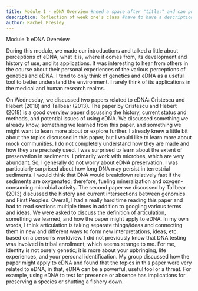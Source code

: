 ```yaml
---
title: Module 1 - eDNA Overview #need a space after "title:" and can put a colon in there if you put your text in quotes
description: Reflection of week one's class #have to have a description
author: Rachel Presley
---
```


Module 1: eDNA Overview

During this module, we made our introductions and talked a little about perceptions of eDNA, what it is, where it comes from, its development and history of use, and its applications. It was interesting to hear from others in the course about their personal experiences of the various perceptions of genetics and eDNA. I tend to only think of genetics and eDNA as a useful tool to better understand the environment. I rarely think of its applications in the medical and human research realms. 

On Wednesday, we discussed two papers related to eDNA: Cristescu and Hebert (2018) and Tallbear (2013). The paper by Cristescu and Hebert (2018) is a good overview paper discussing the history, current status and methods, and potential issues of using eDNA. We discussed something we already know, something we learned from this paper, and something we might want to learn more about or explore further. I already knew a little bit about the topics discussed in this paper, but I would like to learn more about mock communities. I do not completely understand how they are made and how they are precisely used. I was surprised to learn about the extent of preservation in sediments. I primarily work with microbes, which are very abundant. So, I generally do not worry about eDNA preservation. I was particularly surprised about how long DNA may persist in terrestrial sediments. I would think that DNA would breakdown relatively fast if the sediments are oxygenated; therefore, fueling mineralization and oxygen-consuming microbial activity. The second paper we discussed by Tallbear (2013) discussed the history and current intersections between genomics and First Peoples. Overall, I had a really hard time reading this paper and had to read sections multiple times in addition to googling various terms and ideas. We were asked to discuss the definition of articulation, something we learned, and how the paper might apply to eDNA. In my own words, I think articulation is taking separate things/ideas and connecting them in new and different ways to form new interpretations, ideas, etc. based on a person’s worldview.  I did not previously know that DNA testing was involved in tribal enrollment, which seems strange to me. For me, identity is not purely genetic; it is more about your upbringing, life experiences, and your personal identification. My group discussed how the paper might apply to eDNA and found that the topics in this paper were very related to eDNA, in that, eDNA can be a powerful, useful tool or a threat. For example, using eDNA to test for presence or absence has implications for preserving a species or shutting a fishery down. 
